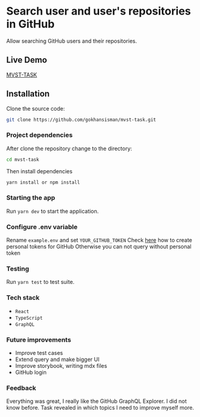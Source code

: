 # Search user and user's repositories in GitHub
Allow searching GitHub users and their repositories.


## Live Demo
[MVST-TASK](https://mvst-task.vercel.app/)

## Installation
Clone the source code:
```bash
git clone https://github.com/gokhansisman/mvst-task.git
```
### Project dependencies
After clone the repository change to the directory:
```bash
cd mvst-task
```
Then install dependencies
```bash
yarn install or npm install
```
### Starting the app
Run `yarn dev` to start the application.

### Configure .env variable
Rename `example.env` and set `YOUR_GITHUB_TOKEN`
Check [here](https://docs.github.com/en/authentication/keeping-your-account-and-data-secure/creating-a-personal-access-token) how to create personal tokens for GitHub
Otherwise you can not query without personal token

### Testing
Run `yarn test` to test suite.

### Tech stack
- `React`
- `TypeScript`
- `GraphQL`

### Future improvements
- Improve test cases
- Extend query and make bigger UI
- Improve storybook, writing mdx files
- GitHub login

### Feedback

Everything was great, I really like the GitHub GraphQL Explorer. I did not know before. 
Task revealed in which topics I need to improve myself more.
